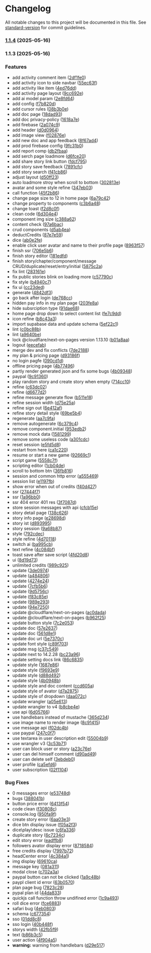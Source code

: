 # Changelog

All notable changes to this project will be documented in this file. See [standard-version](https://github.com/conventional-changelog/standard-version) for commit guidelines.

### [1.1.4](https://github.com/rolling-sagas/cyberoll/compare/v1.1.3...v1.1.4) (2025-05-16)

### 1.1.3 (2025-05-16)


### Features

* add activity comment item ([2df1fe0](https://github.com/rolling-sagas/cyberoll/commit/2df1fe0889b99bd0dc973b9a05a22d5831c86f6e))
* add activity icon to side navbar ([55ec63f](https://github.com/rolling-sagas/cyberoll/commit/55ec63f7622183ee703638213b08869e375420aa))
* add activity like item ([4ed76dd](https://github.com/rolling-sagas/cyberoll/commit/4ed76dd0e00d54738541d6e20b137e17634c69cd))
* add activity page layout ([9cc692e](https://github.com/rolling-sagas/cyberoll/commit/9cc692e96e0cfc2fdea4db570ca6c1bee7060bb7))
* add ai model param ([2e8fd64](https://github.com/rolling-sagas/cyberoll/commit/2e8fd64fac2112c6d6d318218a2c3d1bec1964ca))
* add config ([f7b820d](https://github.com/rolling-sagas/cyberoll/commit/f7b820d0d2b449cc57c408143830f51b9b75ad47))
* add cursor rules ([08b3b0e](https://github.com/rolling-sagas/cyberoll/commit/08b3b0ea52721246ea6e43571e816a23db72dfbe))
* add doc page ([18dad93](https://github.com/rolling-sagas/cyberoll/commit/18dad9301481e340e8547bf8658f37601b914430))
* add doc privacy-policy ([1618a7e](https://github.com/rolling-sagas/cyberoll/commit/1618a7ebf2f16c3c89871c25cd94de06757c7c9d))
* add firebase ([2a074c9](https://github.com/rolling-sagas/cyberoll/commit/2a074c9fbe45b04c60b324dbf0d6de74d5eb4bc1))
* add header ([d0d0964](https://github.com/rolling-sagas/cyberoll/commit/d0d09645329dd537c949198719f9c667aa48277c))
* add image view ([f02876e](https://github.com/rolling-sagas/cyberoll/commit/f02876ef80189e6c1c75b96b541f069be48e0812))
* add new doc and app feedback ([8f67ad4](https://github.com/rolling-sagas/cyberoll/commit/8f67ad4b0872d37b68ada302bb2dce3a8c8c3ab8))
* add prod firebase config ([9fc31b0](https://github.com/rolling-sagas/cyberoll/commit/9fc31b06a09499d787e66a4280b4c558d7f97f06))
* add report comp ([db2fbaa](https://github.com/rolling-sagas/cyberoll/commit/db2fbaa3fc41e6aef61df556c3aa6b5bc6d56541))
* add serch page loadmore ([d6fce20](https://github.com/rolling-sagas/cyberoll/commit/d6fce20a7dedca1ad899cb75ddb85ab620337190))
* add share story link button ([fdcf795](https://github.com/rolling-sagas/cyberoll/commit/fdcf795805a361fc74d7e468ea94fc7a925e4c54))
* add story save feedback ([7891cfc](https://github.com/rolling-sagas/cyberoll/commit/7891cfcbe8a55f3d6a5006d36ef1db2d96abbb33))
* add story search ([f41cb86](https://github.com/rolling-sagas/cyberoll/commit/f41cb86255a2264de260632e839e6eb937886f5e))
* adjust layout ([d50ff23](https://github.com/rolling-sagas/cyberoll/commit/d50ff23216b23d1bd46d722f93d942ae1db4d494))
* auto loadmore stroy when scroll to bottom ([302813e](https://github.com/rolling-sagas/cyberoll/commit/302813e7ad042a3c62f5a1390daa0270abd7ac8b))
* avatar and some style refine ([347eb03](https://github.com/rolling-sagas/cyberoll/commit/347eb035282c525ab42b12edc3803afd6bc03a3d))
* call function ([45f2b86](https://github.com/rolling-sagas/cyberoll/commit/45f2b8632d8b8977521acf93b82225beaab38a35))
* change page size to 12 in home page ([6a79c42](https://github.com/rolling-sagas/cyberoll/commit/6a79c42ac9a534bca88a4a185e22a54b62df9521))
* change property to components ([c3b6a48](https://github.com/rolling-sagas/cyberoll/commit/c3b6a48e8426468496e1ccbc29977d7542a8a344))
* change toast ([f2d8c0f](https://github.com/rolling-sagas/cyberoll/commit/f2d8c0f1cb67d967eaac35c3ae2eb8fcb032a6be))
* clean code ([6d304e4](https://github.com/rolling-sagas/cyberoll/commit/6d304e408a03838f11f9d9f40efcafce546145fd))
* component img size ([c388a62](https://github.com/rolling-sagas/cyberoll/commit/c388a621458f28b5e33ea900a00c9e6308b85e85))
* content check ([97a6bac](https://github.com/rolling-sagas/cyberoll/commit/97a6bac9e18fec9b6c304d9207642ee1968b58b8))
* crud components ([d5ab4ea](https://github.com/rolling-sagas/cyberoll/commit/d5ab4ea1865dbdef22aee281ce5ea658f2ad8061))
* deductCredits ([87e7e59](https://github.com/rolling-sagas/cyberoll/commit/87e7e59df6f5d2473fd2ec44103a53bb9a60bbb9))
* dice ([ab0e2fe](https://github.com/rolling-sagas/cyberoll/commit/ab0e2fec7544f956fa8c2a5b06e237ee8b5061ef))
* enable click user avatar and name to their profile page ([8963f57](https://github.com/rolling-sagas/cyberoll/commit/8963f57e86dee884be83fc82256b4be884b6388f))
* finish ssr ([706e5b6](https://github.com/rolling-sagas/cyberoll/commit/706e5b66aed72f10fca1a83a723bb4021b4b1587))
* finish story editor ([181edfd](https://github.com/rolling-sagas/cyberoll/commit/181edfd53fdfe317f338e526a84b0cb7f5ffde0c))
* finish story/chapter/component/message CRUD/duplicate/reset/entry/initial ([5875c2a](https://github.com/rolling-sagas/cyberoll/commit/5875c2a2c36e5573bc36bb58e76cce4e3c968f19))
* fix lint ([283161e](https://github.com/rolling-sagas/cyberoll/commit/283161e5306a30eedcd7d921a09545dc4eb64957))
* fix public stories blink on loading more ([c57790c](https://github.com/rolling-sagas/cyberoll/commit/c57790c85f043a22646a4c496ca71e1c9e610540))
* fix style ([b4940c7](https://github.com/rolling-sagas/cyberoll/commit/b4940c7e88aa1024b0ab27286fda82fed73e677d))
* fix ui ([cc23ded](https://github.com/rolling-sagas/cyberoll/commit/cc23dedeaff5d0a2ffb1dd5b319258f0a564cd7a))
* generate ([4842df3](https://github.com/rolling-sagas/cyberoll/commit/4842df3d8731968200adc83feb19eab0b44f78bb))
* go back after login ([de768cc](https://github.com/rolling-sagas/cyberoll/commit/de768ccf90d720f8fdcd201dbb2309734977d52b))
* hidden pay info in my plan page ([203fe8a](https://github.com/rolling-sagas/cyberoll/commit/203fe8a82da13f8dcb32f82ab09c84c9a5b78dff))
* hide subsrciption type ([91dae68](https://github.com/rolling-sagas/cyberoll/commit/91dae685e1a3dbeb98dd232e59513cc315848b54))
* home page drop down to select content list ([fe7c9dd](https://github.com/rolling-sagas/cyberoll/commit/fe7c9dd012a8fa51bb760dc63c6b74ff9b7e8435))
* icon refine ([b8c43a3](https://github.com/rolling-sagas/cyberoll/commit/b8c43a31bcfaeb1d0106c2160b89f3a63fb6802c))
* import supabase data and update schema ([5ef22c1](https://github.com/rolling-sagas/cyberoll/commit/5ef22c1dc0983a69d78f9d9861fffe14f9f9ce62))
* lint ([c0bc88b](https://github.com/rolling-sagas/cyberoll/commit/c0bc88b596c8d4e377e371cf3f1bfabd0ef808cc))
* lint ([a9640be](https://github.com/rolling-sagas/cyberoll/commit/a9640be0cbb4fadc3a92cf82c6993e17b75a15e0))
* lock @cloudflare/next-on-pages version 1.13.10 ([b01a8aa](https://github.com/rolling-sagas/cyberoll/commit/b01a8aae7f149834133cb1cb56511c1658afb930))
* logout ([eecefab](https://github.com/rolling-sagas/cyberoll/commit/eecefab3a215900adfd7d54a186091c2ef342ae5))
* merge dev and fix conflicts ([7de2188](https://github.com/rolling-sagas/cyberoll/commit/7de218823f47b0c2318564727c2d6880b7c622a5))
* my plan & pricing page ([d93186f](https://github.com/rolling-sagas/cyberoll/commit/d93186fe9d2a5c407e339d99b6118ed7243b6656))
* no login pagfe ([090cd1d](https://github.com/rolling-sagas/cyberoll/commit/090cd1da02d2ee05a7e9418776f5051ae458c4c2))
* offline pricing page ([4b77496](https://github.com/rolling-sagas/cyberoll/commit/4b7749618f7834bec3027a2c972240ec265bbb34))
* partly render generated json and fix some bugs ([4b09348](https://github.com/rolling-sagas/cyberoll/commit/4b09348064567ba572d95de1a053d56a709211b9))
* paypal ([9c91360](https://github.com/rolling-sagas/cyberoll/commit/9c91360d640cfa72ee61ac3f11a6cfea3c17b04d))
* play random story and create story when empty ([714cc10](https://github.com/rolling-sagas/cyberoll/commit/714cc1045d76b7c57fe12cf01e3c1d100dd29939))
* refine ([c63dc02](https://github.com/rolling-sagas/cyberoll/commit/c63dc024f6eb72a396e197efb5ab83f126402712))
* refine ([d6677d2](https://github.com/rolling-sagas/cyberoll/commit/d6677d2bdead4c91fdb32dc06dc89930f427b753))
* refine message generate flow ([b511e18](https://github.com/rolling-sagas/cyberoll/commit/b511e18311f862ec8995dd3dfa5b5478f79dc7f6))
* refine session width ([d75e25a](https://github.com/rolling-sagas/cyberoll/commit/d75e25a25bf11af7c149feebbd878fd2b437b0ea))
* refine sign out ([6e412af](https://github.com/rolling-sagas/cyberoll/commit/6e412afc8daff6f4e77a0fda0a89d24cefc85eec))
* refine story detail style ([69be5b4](https://github.com/rolling-sagas/cyberoll/commit/69be5b47b5c7f87b0f5ab837c30d70feb730569c))
* regenerate ([aa7c9fa](https://github.com/rolling-sagas/cyberoll/commit/aa7c9fa1993617905939edebb609ca83c7c2ee0d))
* remove autogenerate ([6c379c4](https://github.com/rolling-sagas/cyberoll/commit/6c379c4c07350d8cdc4c409cb6393e967a35df50))
* remove component.initial ([953edb2](https://github.com/rolling-sagas/cyberoll/commit/953edb263b9db42e2a2ad8dbbe73592bedb25be1))
* remove mock data ([1581299](https://github.com/rolling-sagas/cyberoll/commit/15812996e37020e9652ca68f7e85290fefc90126))
* remove some useless code ([a301cdc](https://github.com/rolling-sagas/cyberoll/commit/a301cdcc43c39057f0f130a6be16c80f1b1930cf))
* reset session ([e5fd5d8](https://github.com/rolling-sagas/cyberoll/commit/e5fd5d8391bfff9f3ccf74b28e8b3693a1ddc377))
* restart from here ([ca1c220](https://github.com/rolling-sagas/cyberoll/commit/ca1c220084c1c78036d4f460dd0202ddef20ef82))
* resume or start a new game ([92669c1](https://github.com/rolling-sagas/cyberoll/commit/92669c1f84fc9090d040fc8e840b82a52eee9174))
* script game ([5558c7f](https://github.com/rolling-sagas/cyberoll/commit/5558c7f47d823e5e8591233450a776d13b287096))
* scripting editor ([1cb04de](https://github.com/rolling-sagas/cyberoll/commit/1cb04de7967186176102016f7a8f153bb1e7f818))
* scroll to bottom btn ([36fb816](https://github.com/rolling-sagas/cyberoll/commit/36fb8160e25fa5b7bd7d58a79bc870852f858137))
* session and common http error ([a555469](https://github.com/rolling-sagas/cyberoll/commit/a5554692dda2b8a9210360b42803b6cb417bbc4c))
* session list ([e1197fb](https://github.com/rolling-sagas/cyberoll/commit/e1197fb45fa722ffc79bc0a6e87a2f46f51a096e))
* show error when out of credits ([f40d427](https://github.com/rolling-sagas/cyberoll/commit/f40d4270d1e7a0e4b10c07fa2d9bba0e9e87a044))
* ssr ([27444f7](https://github.com/rolling-sagas/cyberoll/commit/27444f748d0e235af6c44c85ad8f71dde39de5de))
* ssr ([1a96bb0](https://github.com/rolling-sagas/cyberoll/commit/1a96bb0f2dbc15571b4243edc06d4ca090055595))
* ssr 404 error 401 res ([3f7087d](https://github.com/rolling-sagas/cyberoll/commit/3f7087d1f513dec37bf2d0bc76f92617133f6526))
* store session messages with api ([cfcb15e](https://github.com/rolling-sagas/cyberoll/commit/cfcb15e367575966498a4195ee30521bc50e8369))
* story detail page ([138c626](https://github.com/rolling-sagas/cyberoll/commit/138c626ea3789747803455cf6d3b2c6fff2bc06f))
* story info page ([e28698d](https://github.com/rolling-sagas/cyberoll/commit/e28698d2b5a054690e525d790a3b9a267e263c70))
* story ist ([d893995](https://github.com/rolling-sagas/cyberoll/commit/d89399596920be55310a065cac7e47d3299af318))
* story session ([9a68b87](https://github.com/rolling-sagas/cyberoll/commit/9a68b8745dc7897fd794031c4b4b061e4f17c15a))
* style ([792cdec](https://github.com/rolling-sagas/cyberoll/commit/792cdecd1dd44f99becb4f23a19b70f7eafa8399))
* style refine ([4d70118](https://github.com/rolling-sagas/cyberoll/commit/4d70118d4bc8f6bea2846b4e3ec51c96395568b3))
* switch ai ([ba995cb](https://github.com/rolling-sagas/cyberoll/commit/ba995cb55fb0638ab6efec3399011d88d25f26b0))
* text refine ([4c084bf](https://github.com/rolling-sagas/cyberoll/commit/4c084bf1bfb15985cd50c1893fe918d8f2bd5b89))
* toast save after save script ([4fd20d8](https://github.com/rolling-sagas/cyberoll/commit/4fd20d8fe5a4444208824e66434d8aa0a1bb730f))
* ui ([8d19d73](https://github.com/rolling-sagas/cyberoll/commit/8d19d73c67e09bf3b7f687a5658c81ee7b2b622a))
* unlimited credits ([989c925](https://github.com/rolling-sagas/cyberoll/commit/989c9252b28151c53d80684145dd475cce4ce2f4))
* update ([3de0974](https://github.com/rolling-sagas/cyberoll/commit/3de09742107c7520f4559d7288233cb6653d0ce1))
* update ([a484806](https://github.com/rolling-sagas/cyberoll/commit/a4848062ad8d6111263cd403587719597d61303c))
* update ([4274e24](https://github.com/rolling-sagas/cyberoll/commit/4274e24bf89c064de44e6bcc6ea22a678a24de1a))
* update ([7cfb5b6](https://github.com/rolling-sagas/cyberoll/commit/7cfb5b6b7629b9c9d3486ff29526b2beaed3059d))
* update ([9d5756c](https://github.com/rolling-sagas/cyberoll/commit/9d5756ce8afe81d7aad5fd86735783875f9f542c))
* update ([f83c85e](https://github.com/rolling-sagas/cyberoll/commit/f83c85e2131de9d509d4066d2aaac39e6504b67f))
* update ([989e293](https://github.com/rolling-sagas/cyberoll/commit/989e2936b89f1daea760253f6c0c5b645f90ebce))
* update ([94e7250](https://github.com/rolling-sagas/cyberoll/commit/94e7250950fc81dad88b31f332cf7271beec25bc))
* update @cloudflare/next-on-pages ([ac0dada](https://github.com/rolling-sagas/cyberoll/commit/ac0dadaef2d7f29a60bb8d01e119c8676f623065))
* update @cloudflare/next-on-pages ([b962f25](https://github.com/rolling-sagas/cyberoll/commit/b962f2511c82f125a54317c76ca470fc0bb077d0))
* update button style ([7c2e053](https://github.com/rolling-sagas/cyberoll/commit/7c2e053804c7402c5853b49053abf897ac6d55fc))
* update doc ([57e2637](https://github.com/rolling-sagas/cyberoll/commit/57e2637995dc45b7177ebfd3115e11212374370b))
* update doc ([561d8e1](https://github.com/rolling-sagas/cyberoll/commit/561d8e11f1e37354b7d657affc358fd1a834a18b))
* update doc url ([5e7370c](https://github.com/rolling-sagas/cyberoll/commit/5e7370cb3d424d8ad685c0599a3b707e52fe10a0))
* update font style ([c89f703](https://github.com/rolling-sagas/cyberoll/commit/c89f703362927a5d1e838b2539d39c5e10bdca5b))
* update msg ([c37c549](https://github.com/rolling-sagas/cyberoll/commit/c37c549422299f2fa4e20b1b686cd129626deaf6))
* update next to 14.2.28 ([bc23a96](https://github.com/rolling-sagas/cyberoll/commit/bc23a961413f3a1d979831cbaebdbdac7a69dda8))
* update setting docs link ([86c6835](https://github.com/rolling-sagas/cyberoll/commit/86c6835449baa6ed501999049f97894a406de0eb))
* update style ([1687e86](https://github.com/rolling-sagas/cyberoll/commit/1687e86880a3b70a676723cf5c7b00827cec0cf9))
* update style ([f9693e9](https://github.com/rolling-sagas/cyberoll/commit/f9693e972d86090c11845740e8cbb67c4ca074b6))
* update style ([d88d492](https://github.com/rolling-sagas/cyberoll/commit/d88d492a8bc0f1c71f4dabc8a50c0c3f150808fc))
* update style ([4b0948b](https://github.com/rolling-sagas/cyberoll/commit/4b0948b498577cdaa41a76c6dbfae186cd69daf3))
* update style and doc content ([ccd605a](https://github.com/rolling-sagas/cyberoll/commit/ccd605a22919a1ea4b3d8bbdf83a2dfd29bfa656))
* update style of avator ([d7a2875](https://github.com/rolling-sagas/cyberoll/commit/d7a28757a1de9a788cc4a36c296af664d1c1349a))
* update style of dropdown ([daa072c](https://github.com/rolling-sagas/cyberoll/commit/daa072c640feb2e698e6244b476b1f2759d336c3))
* update wrangler ([a05e613](https://github.com/rolling-sagas/cyberoll/commit/a05e613f0e5ea5b14446282a5942c761ca6e313e))
* update wrangler to v4 ([b8cbe4e](https://github.com/rolling-sagas/cyberoll/commit/b8cbe4e4e4e7a3becaf8c5845ac5bb5114e5c524))
* use api ([6d05766](https://github.com/rolling-sagas/cyberoll/commit/6d05766d55b9e3260973fbcc8e58964b031b3bd9))
* use handlebars instead of mustache ([365d234](https://github.com/rolling-sagas/cyberoll/commit/365d2349284518c0855f90dd97239581a224a8eb))
* use image name to render image ([8c91415](https://github.com/rolling-sagas/cyberoll/commit/8c9141585a4eaed8a54c9f72ec205cde460af072))
* use message api ([f02dc4b](https://github.com/rolling-sagas/cyberoll/commit/f02dc4bbdd34e4d8c39992e54380f4d0a20b66bd))
* use paypal ([247c0f7](https://github.com/rolling-sagas/cyberoll/commit/247c0f73e245b1acc78cfaa264f4ce0344f3285a))
* use textarea in user description edit ([55004b9](https://github.com/rolling-sagas/cyberoll/commit/55004b980f0b01a90e1ec8314fd47120de219e34))
* use wrangler v3 ([3c53b71](https://github.com/rolling-sagas/cyberoll/commit/3c53b71f919a0545e6b63abd5048a5491b6d9a5b))
* user can block user or story ([a23c76e](https://github.com/rolling-sagas/cyberoll/commit/a23c76eb75196f0740532fb7f37331a522a0338c))
* user can del himself comment ([d90ad49](https://github.com/rolling-sagas/cyberoll/commit/d90ad4915c5848c1fc191ad22b94a7bc9484cd6d))
* user can delete self ([3ebdeb0](https://github.com/rolling-sagas/cyberoll/commit/3ebdeb0291bea3b1353f24457a1ab1b9785e554b))
* user profile ([ca5efd6](https://github.com/rolling-sagas/cyberoll/commit/ca5efd691bf793e395571ac74bffadccf88745dc))
* user subscription ([02f1104](https://github.com/rolling-sagas/cyberoll/commit/02f110470720d672381d869247b174dec130e63d))


### Bug Fixes

* 0 messages error ([e53748d](https://github.com/rolling-sagas/cyberoll/commit/e53748d04188e138b59259c7350a2b102f19ef87))
* bugs ([388041b](https://github.com/rolling-sagas/cyberoll/commit/388041b129faf91245420b6985b820d1f3b3136e))
* button price error ([6413f54](https://github.com/rolling-sagas/cyberoll/commit/6413f54fe245c0fc344d624a67d35be543a1c0f2))
* code clean ([f30808c](https://github.com/rolling-sagas/cyberoll/commit/f30808ceeeed247a8c7ac156218476176fd7effd))
* console.log ([950fa9f](https://github.com/rolling-sagas/cyberoll/commit/950fa9f77a385702ae7a44b7877e0fc2ffb51fc2))
* create story error ([6aa03e3](https://github.com/rolling-sagas/cyberoll/commit/6aa03e34a8b5ff806a8a1bdfd897a5c44c1d164d))
* dice btn display issue ([f05a2f3](https://github.com/rolling-sagas/cyberoll/commit/f05a2f3a4c6413139ea0b4fdc5f6989cb9ce62bc))
* dice\play\desc issue ([c6fa336](https://github.com/rolling-sagas/cyberoll/commit/c6fa33696fd8537f2db83e9c4cd89313562ac69a))
* duplicate story ([6c7234c](https://github.com/rolling-sagas/cyberoll/commit/6c7234c196f223ac72c0ee3d73cad5d96b29d4a5))
* edit story error ([eadffb8](https://github.com/rolling-sagas/cyberoll/commit/eadffb8c0aff6f74826b371e9b1b370eefbdc71b))
* followers avator display error ([8718584](https://github.com/rolling-sagas/cyberoll/commit/8718584f27e9bb2ec3ec114aaa9c3836da1aa8b7))
* free credits display ([7997b72](https://github.com/rolling-sagas/cyberoll/commit/7997b723c2b975a0b9e01dc1e22d9a78f67e35b5))
* headCenter error ([4c384a1](https://github.com/rolling-sagas/cyberoll/commit/4c384a16bac87ee9fee0ef6ffa2c74c50c7c460f))
* img display ([69610ca](https://github.com/rolling-sagas/cyberoll/commit/69610ca6b4492cdfa3ce597dcb308302d91570fc))
* message key ([081a311](https://github.com/rolling-sagas/cyberoll/commit/081a311bc336f574217880192d5a4c0c11904e4b))
* modal close ([c702a3a](https://github.com/rolling-sagas/cyberoll/commit/c702a3a56e021ddca35687811eba1ab64768ad80))
* paypal button can not be clicked ([1a9c48b](https://github.com/rolling-sagas/cyberoll/commit/1a9c48bd6f24508417515a8b9898ec3207bad063))
* paypl client id error ([63b0570](https://github.com/rolling-sagas/cyberoll/commit/63b057020d751a438788782e2b4bd5c1fab2ccd8))
* plan page bug ([7823c28](https://github.com/rolling-sagas/cyberoll/commit/7823c28cb1a642aaf37382536a6ace7328e1dacd))
* pypal plan id ([44da833](https://github.com/rolling-sagas/cyberoll/commit/44da833d5610b5349c222c35504e23dc53ab04dd))
* quickjs call function throw undifined error ([1c9a493](https://github.com/rolling-sagas/cyberoll/commit/1c9a493194c27f5e4a4dfb75afca388f9c9fee88))
* roll dice error ([fce6883](https://github.com/rolling-sagas/cyberoll/commit/fce6883510fc28f1dec2b4f7519ea183ce5db5d1))
* safari bug ([4eb0803](https://github.com/rolling-sagas/cyberoll/commit/4eb0803d146c87d3225455653d6e558e96711fb8))
* schema ([c677354](https://github.com/rolling-sagas/cyberoll/commit/c677354d7d7d2fe04df41acdffacfbbe45beb405))
* sso ([01dd8c8](https://github.com/rolling-sagas/cyberoll/commit/01dd8c8137c91cb3413c7ce649ddd5a768c8991a))
* sso login ([40b448f](https://github.com/rolling-sagas/cyberoll/commit/40b448fb5d4e4bead6003df81090f01faa74d53f))
* storys width ([42fb5f9](https://github.com/rolling-sagas/cyberoll/commit/42fb5f9a317a73f1549091b9a9ad00b601b71a0e))
* text ([b86b3c5](https://github.com/rolling-sagas/cyberoll/commit/b86b3c55b5a429cbdaac9ae38a0b16b4d5709f1b))
* user action ([4f904a5](https://github.com/rolling-sagas/cyberoll/commit/4f904a575d76540420ffef2f327bedc1a9510750))
* **warning:** warning from handlebars ([d29e517](https://github.com/rolling-sagas/cyberoll/commit/d29e51747610190ab31419f2930cc6bcb2b2b54f))
